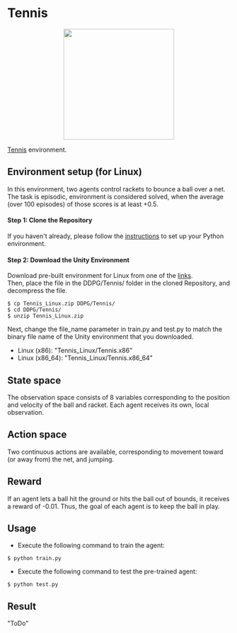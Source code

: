 # Tennis

<p align="center">
    <img src="https://user-images.githubusercontent.com/10624937/42135623-e770e354-7d12-11e8-998d-29fc74429ca2.gif" height="250px">
</p>

[Tennis](https://github.com/Unity-Technologies/ml-agents/blob/master/docs/Learning-Environment-Examples.md#tennis) environment.

## Environment setup (for Linux)
In this environment, two agents control rackets to bounce a ball over a net.
The task is episodic, environment is considered solved, when the average (over 100 episodes) of those scores is at least +0.5.

#### Step 1: Clone the Repository
If you haven't already, please follow the [instructions](https://github.com/dganbold/deep_reinforcement_learning) to set up your Python environment.

#### Step 2: Download the Unity Environment
Download pre-built environment for Linux from one of the [links](https://s3-us-west-1.amazonaws.com/udacity-drlnd/P3/Tennis/Tennis_Linux.zip).<br />
Then, place the file in the DDPG/Tennis/ folder in the cloned Repository, and decompress the file.<br />

```
$ cp Tennis_Linux.zip DDPG/Tennis/
$ cd DDPG/Tennis/
$ unzip Tennis_Linux.zip
```

Next, change the file_name parameter in train.py and test.py to match the binary file name of the Unity environment that you downloaded.
- Linux (x86): "Tennis_Linux/Tennis.x86"
- Linux (x86_64): "Tennis_Linux/Tennis.x86_64"

## State space
The observation space consists of 8 variables corresponding to the position and velocity of the ball and racket. Each agent receives its own, local observation.

## Action space
Two continuous actions are available, corresponding to movement toward (or away from) the net, and jumping.

## Reward
If an agent lets a ball hit the ground or hits the ball out of bounds, it receives a reward of -0.01. Thus, the goal of each agent is to keep the ball in play.

## Usage

- Execute the following command to train the agent:

```
$ python train.py
```

- Execute the following command to test the pre-trained agent:

```
$ python test.py
```

## Result
"ToDo"
